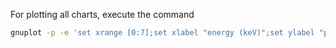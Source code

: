 For plotting all charts, execute the command
```bash
gnuplot -p -e 'set xrange [0:7];set xlabel "energy (keV)";set ylabel "photons";plot for [file in system("ls *psmsa")] file u 1:2 w l'
```
